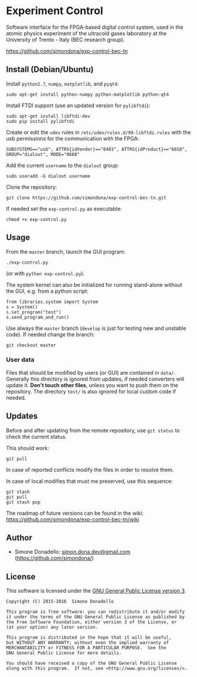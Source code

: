 # Experiment Control
Software interface for the FPGA-based digital control system,
used in the atomic physics experiment of the ultracold gases laboratory at the University of Trento - Italy (BEC research group).

https://github.com/simondona/exp-control-bec-tn


## Install (Debian/Ubuntu)
Install `python2.7`, `numpy`, `matplotlib`, and `pyqt4`:
```
sudo apt-get install python-numpy python-matplotlib python-qt4
```

Install FTDI support (use an updated version for `pylibftdi`):
```
sudo apt-get install libftdi-dev
sudo pip install pylibftdi
```

Create or edit the `udev` rules in `/etc/udev/rules.d/99-libftdi.rules` with the usb permissions for the communication with the FPGA:
```
SUBSYSTEMS=="usb", ATTRS{idVendor}=="0403", ATTRS{idProduct}=="6010", GROUP="dialout", MODE="0660"
```

Add the current `username` to the `dialout` group:
```
sudo useradd -G dialout username
```

Clone the repository:
```
git clone https://github.com/simondona/exp-control-bec-tn.git
```

If needed set the `exp-control.py` as executable:
```
chmod +x exp-control.py
```

## Usage
From the `master` branch, launch the GUI program:
```
./exp-control.py
```
(or with `python exp-control.py`).

The system kernel can also be initialized for running stand-alone without the GUI, e.g. from a python script:
```
from libraries.system import System
s = System()
s.set_program("test")
s.send_program_and_run()
```

Use always the `master` branch (`develop` is just for testing new and unstable code).
If needed change the branch:
```
git checkout master
```


### User data
Files that should be modified by users (or GUI) are contained in `data/`.
Generally this directory is ignored from updates, if needed converters will update it.
**Don't touch other files**, unless you want to push them on the repository.
The directory `test/` is also ignored for local custom code if needed.


## Updates
Before and after updating from the remote repository, use `git status` to check the current status.

This should work:
```
git pull
```
In case of reported conflicts modify the files in order to resolve them.

In case of local modifies that must me preserved, use this sequence:
```
git stash
git pull
git stash pop
```

The roadmap of future versions can be found in the wiki: https://github.com/simondona/exp-control-bec-tn/wiki


## Author
* Simone Donadello: <simon.dona.dev@gmail.com> (https://github.com/simondona/)


## License
This software is licensed under the [GNU General Public License version 3](http://www.gnu.org/licenses/gpl-3.0.html).

```
Copyright (C) 2015-2016  Simone Donadello

This program is free software: you can redistribute it and/or modify
it under the terms of the GNU General Public License as published by
the Free Software Foundation, either version 3 of the License, or
(at your option) any later version.

This program is distributed in the hope that it will be useful,
but WITHOUT ANY WARRANTY; without even the implied warranty of
MERCHANTABILITY or FITNESS FOR A PARTICULAR PURPOSE.  See the
GNU General Public License for more details.

You should have received a copy of the GNU General Public License
along with this program.  If not, see <http://www.gnu.org/licenses/>.
```
